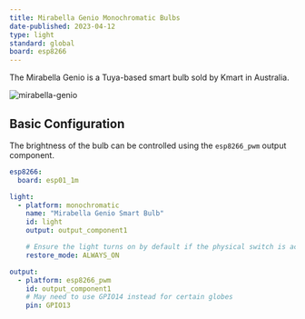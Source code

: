 ```yaml
---
title: Mirabella Genio Monochromatic Bulbs
date-published: 2023-04-12
type: light
standard: global
board: esp8266
---
```


The Mirabella Genio is a Tuya-based smart bulb sold by Kmart in
Australia.

![mirabella-genio](/mirabella-genio-b22-rgbw.jpg)

## Basic Configuration

The brightness of the bulb can be controlled using the `esp8266_pwm`
output component.

``` yaml
esp8266:
  board: esp01_1m

light:
  - platform: monochromatic
    name: "Mirabella Genio Smart Bulb"
    id: light
    output: output_component1

    # Ensure the light turns on by default if the physical switch is actuated.
    restore_mode: ALWAYS_ON

output:
  - platform: esp8266_pwm
    id: output_component1
    # May need to use GPIO14 instead for certain globes
    pin: GPIO13
```
